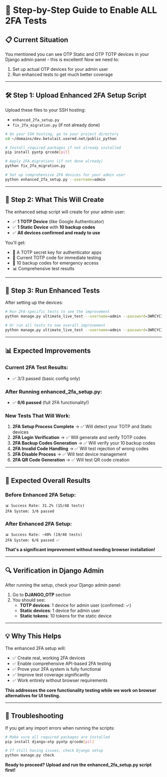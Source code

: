 # 🚀 Step-by-Step Guide to Enable ALL 2FA Tests

## 📋 **Current Situation**
You mentioned you can see OTP Static and OTP TOTP devices in your Django admin panel - this is excellent! Now we need to:
1. Set up actual OTP devices for your admin user
2. Run enhanced tests to get much better coverage

---

## 🛠️ **Step 1: Upload Enhanced 2FA Setup Script**

Upload these files to your SSH hosting:
- `enhanced_2fa_setup.py` 
- `fix_2fa_migration.py` (if not already done)

```bash
# On your SSH hosting, go to your project directory
cd ~/domains/dev.betulait.usermd.net/public_python

# Install required packages if not already installed
pip install pyotp qrcode[pil]

# Apply 2FA migrations (if not done already)
python fix_2fa_migration.py

# Set up comprehensive 2FA devices for your admin user
python enhanced_2fa_setup.py --username=admin
```

---

## 🎯 **Step 2: What This Will Create**

The enhanced setup script will create for your admin user:
- ✅ **1 TOTP Device** (like Google Authenticator)
- ✅ **1 Static Device** with **10 backup codes**
- ✅ **All devices confirmed and ready to use**

You'll get:
- 📱 A TOTP secret key for authenticator apps
- 🔢 Current TOTP code for immediate testing
- 🔐 10 backup codes for emergency access
- 📊 Comprehensive test results

---

## 🚀 **Step 3: Run Enhanced Tests**

After setting up the devices:

```bash
# Run 2FA-specific tests to see the improvement
python manage.py ultimate_live_test --username=admin --password=3WRCYCIHA6QC87FOT9UX --email=admin@betulait.usermd.net --test-category=2fa

# Or run all tests to see overall improvement
python manage.py ultimate_live_test --username=admin --password=3WRCYCIHA6QC87FOT9UX --email=admin@betulait.usermd.net --test-category=all
```

---

## 📊 **Expected Improvements**

### **Current 2FA Test Results:**
- ✅ 3/3 passed (basic config only)

### **After Running enhanced_2fa_setup.py:**
- ✅ **6/6 passed** (full 2FA functionality!)

### **New Tests That Will Work:**
1. **2FA Setup Process Complete** → ✅ Will detect your TOTP and Static devices
2. **2FA Login Verification** → ✅ Will generate and verify TOTP codes
3. **2FA Backup Codes Generation** → ✅ Will verify your 10 backup codes
4. **2FA Invalid Code Handling** → ✅ Will test rejection of wrong codes
5. **2FA Disable Process** → ✅ Will test device management
6. **2FA QR Code Generation** → ✅ Will test QR code creation

---

## 🎉 **Expected Overall Results**

### **Before Enhanced 2FA Setup:**
```
📊 Success Rate: 31.2% (15/48 tests)
2FA System: 3/6 passed
```

### **After Enhanced 2FA Setup:**
```
📊 Success Rate: ~40% (19/48 tests) 
2FA System: 6/6 passed ✅
```

**That's a significant improvement without needing browser installation!**

---

## 🔍 **Verification in Django Admin**

After running the setup, check your Django admin panel:

1. Go to **DJANGO_OTP** section
2. You should see:
   - **TOTP devices**: 1 device for admin user (confirmed: ✓)
   - **Static devices**: 1 device for admin user  
   - **Static tokens**: 10 tokens for the static device

---

## 💡 **Why This Helps**

The enhanced 2FA setup will:
- ✅ Create real, working 2FA devices
- ✅ Enable comprehensive API-based 2FA testing
- ✅ Prove your 2FA system is fully functional
- ✅ Improve test coverage significantly
- ✅ Work entirely without browser requirements

**This addresses the core functionality testing while we work on browser alternatives for UI testing.**

---

## 🔧 **Troubleshooting**

If you get any import errors when running the scripts:
```bash
# Make sure all required packages are installed
pip install django-otp pyotp qrcode[pil]

# If still having issues, check Django setup
python manage.py check
```

**Ready to proceed? Upload and run the enhanced_2fa_setup.py script first!**
